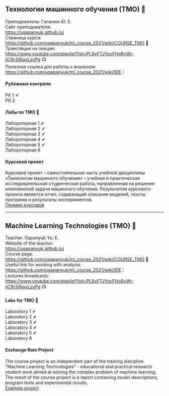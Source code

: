 ## Технологии машинного обучения (ТМО) 📝   
Преподователь: Гапанюк Ю. Е.  
Сайт преподователя:  
  https://ugapanyuk.github.io/    
Страница курса:  
  https://github.com/ugapanyuk/ml_course_2021/wiki/COURSE_TMO  📢  
Трансляции на лекции:  
    https://www.youtube.com/playlist?list=PL9vFTJYocFHoRvWr-jiC9r3i9jayLzvPg  📺  
Полезная ссылка для работы с анализом:  
    https://github.com/ugapanyuk/ml_course_2021/wiki/IDE ❕  
#### Рубежные контроли      
РК 1  ✔  
РК 2  
#### Лабы по ТМО 🤳   
Лабороторная 1 ✔     
Лабороторная 2 ✔    
Лабороторная 3 ✔     
Лабороторная 4 ✔  
Лабороторная 5 ✔  
Лабороторная 6  

#### Курсовой проект  
Курсовой проект – самостоятельная часть учебной дисциплины «Технологии машинного обучения» – учебная и практическая исследовательская студенческая работа, направленная на решение комплексной задачи машинного обучения. Результатом курсового проекта является отчет, содержащий описания моделей, тексты программ и результаты экспериментов.  
[Пример курсовой](https://nbviewer.jupyter.org/github/ugapanyuk/ml_course_2021/blob/main/common/notebooks/ml_project_example/project_classification_regression.ipynb)

-------------------------------------------------------------------------  
## Machine Learning Technologies (TMO) 📝  
Teacher: Gapanyuk Yu. E.  
Website of the teacher:  
  https://ugapanyuk.github.io/    
Course page:  
  https://github.com/ugapanyuk/ml_course_2021/wiki/COURSE_TMO 📢    
Useful link for working with analysis:  
    https://github.com/ugapanyuk/ml_course_2021/wiki/IDE  ❕  
Lectures broadcasts:  
    https://www.youtube.com/playlist?list=PL9vFTJYocFHoRvWr-jiC9r3i9jayLzvPg  📺    

#### Labs for ТМО 🤳  
Laboratory 1 ✔  
Laboratory 2 ✔    
Laboratory 3 ✔  
Laboratory 4 ✔  
Laboratory 5 ✔  
Laboratory 6  

#### Exchange Rate Project   
The course project is an independent part of the training discipline "Machine Learning Technologies" - educational and practical research student work aimed at solving the complex problem of machine learning. The result of the course project is a report containing model descriptions, program texts and experimental results.  
[Example project](https://nbviewer.jupyter.org/github/ugapanyuk/ml_course_2021/blob/main/common/notebooks/ml_project_example/project_classification_regression.ipynb)  
